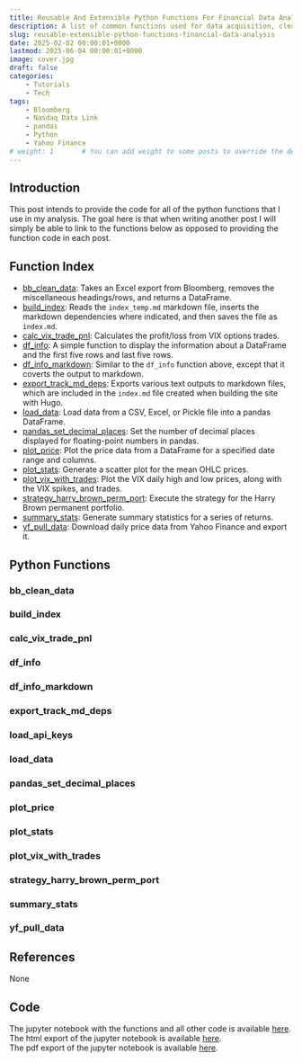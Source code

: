```yaml
---
title: Reusable And Extensible Python Functions For Financial Data Analysis
description: A list of common functions used for data acquisition, cleaning, analysis, etc.
slug: reusable-extensible-python-functions-financial-data-analysis
date: 2025-02-02 00:00:01+0000
lastmod: 2025-06-04 00:00:01+0000
image: cover.jpg
draft: false
categories:
    - Tutorials
    - Tech
tags:
    - Bloomberg
    - Nasdaq Data Link
    - pandas
    - Python
    - Yahoo Finance
# weight: 1       # You can add weight to some posts to override the default sorting (date descending)
---
```


<!-- ## Post Updates

Update 4/8/2025: Added plot for signals for each year. VIX data through 4/7/25.</br>
Update 4/9/2025: VIX data through 4/8/25.</br>
Update 4/12/2025: VIX data through 4/10/25.</br>
Update 4/22/2025: VIX data through 4/18/25.</br>
Update 4/23/2025: VIX data through 4/22/25.</br>
Update 4/25/2025: VIX data through 4/23/25. Added section for trade history, including open and closed positions.</br>
Update 4/28/2025: VIX data through 4/25/25.</br>
Update 5/6/2025: Data through 5/5/25. Added section for the VVIX.</br>
Update 5/7/2025: Data through 5/6/25.</br>
Update 5/21/2025: Data through 5/20/25.</br> -->

## Introduction

This post intends to provide the code for all of the python functions that I use in my analysis. The goal here is that when writing another post I will simply be able to link to the functions below as opposed to providing the function code in each post.

## Function Index

* [bb_clean_data](/2025/02/02/reusable-extensible-python-functions-financial-data-analysis/#bb_clean_data): Takes an Excel export from Bloomberg, removes the miscellaneous headings/rows, and returns a DataFrame.</br>
* [build_index](/2025/02/02/reusable-extensible-python-functions-financial-data-analysis/#build_index): Reads the `index_temp.md` markdown file, inserts the markdown dependencies where indicated, and then saves the file as `index.md`.</br>
* [calc_vix_trade_pnl](/2025/02/02/reusable-extensible-python-functions-financial-data-analysis/#calc_vix_trade_pnl): Calculates the profit/loss from VIX options trades.</br>
* [df_info](/2025/02/02/reusable-extensible-python-functions-financial-data-analysis/#df_info): A simple function to display the information about a DataFrame and the first five rows and last five rows.</br>
* [df_info_markdown](/2025/02/02/reusable-extensible-python-functions-financial-data-analysis/#df_info_markdown): Similar to the `df_info` function above, except that it coverts the output to markdown.</br>
* [export_track_md_deps](/2025/02/02/reusable-extensible-python-functions-financial-data-analysis/#export_track_md_deps): Exports various text outputs to markdown files, which are included in the `index.md` file created when building the site with Hugo.</br>
* [load_data](/2025/02/02/reusable-extensible-python-functions-financial-data-analysis/#load_data): Load data from a CSV, Excel, or Pickle file into a pandas DataFrame.</br>
* [pandas_set_decimal_places](/2025/02/02/reusable-extensible-python-functions-financial-data-analysis/#pandas_set_decimal_places): Set the number of decimal places displayed for floating-point numbers in pandas.</br>
* [plot_price](/2025/02/02/reusable-extensible-python-functions-financial-data-analysis/#plot_price): Plot the price data from a DataFrame for a specified date range and columns.</br>
* [plot_stats](/2025/02/02/reusable-extensible-python-functions-financial-data-analysis/#plot_stats): Generate a scatter plot for the mean OHLC prices.</br>
* [plot_vix_with_trades](/2025/02/02/reusable-extensible-python-functions-financial-data-analysis/#plot_vix_with_trades): Plot the VIX daily high and low prices, along with the VIX spikes, and trades.</br>
* [strategy_harry_brown_perm_port](/2025/02/02/reusable-extensible-python-functions-financial-data-analysis/#strategy_harry_brown_perm_port): Execute the strategy for the Harry Brown permanent portfolio.</br>
* [summary_stats](/2025/02/02/reusable-extensible-python-functions-financial-data-analysis/#summary_stats): Generate summary statistics for a series of returns.</br>
* [yf_pull_data](/2025/02/02/reusable-extensible-python-functions-financial-data-analysis/#yf_pull_data): Download daily price data from Yahoo Finance and export it.

## Python Functions

### bb_clean_data

<!-- INSERT_bb_clean_data_HERE -->

### build_index

<!-- INSERT_build_index_HERE -->

### calc_vix_trade_pnl

<!-- INSERT_calc_vix_trade_pnl_HERE -->

### df_info

<!-- INSERT_df_info_HERE -->

### df_info_markdown

<!-- INSERT_df_info_markdown_HERE -->

### export_track_md_deps

<!-- INSERT_export_track_md_deps_HERE -->

### load_api_keys

<!-- INSERT_load_api_keys_HERE -->

### load_data

<!-- INSERT_load_data_HERE -->

### pandas_set_decimal_places

<!-- INSERT_pandas_set_decimal_places_HERE -->

### plot_price

<!-- INSERT_plot_price_HERE -->

### plot_stats

<!-- INSERT_plot_stats_HERE -->

### plot_vix_with_trades

<!-- INSERT_plot_vix_with_trades_HERE -->

### strategy_harry_brown_perm_port

<!-- INSERT_strategy_harry_brown_perm_port_HERE -->

### summary_stats

<!-- INSERT_summary_stats_HERE -->

### yf_pull_data

<!-- INSERT_yf_pull_data_HERE -->

## References

None

## Code

The jupyter notebook with the functions and all other code is available [here](reusable-extensible-python-functions-financial-data-analysis.ipynb).</br>
The html export of the jupyter notebook is available [here](reusable-extensible-python-functions-financial-data-analysis.html).</br>
The pdf export of the jupyter notebook is available [here](reusable-extensible-python-functions-financial-data-analysis.pdf).